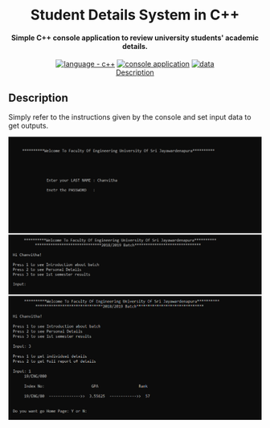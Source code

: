 
<h1 align="center">
  <br>
  Student Details System in C++
  <br>
</h1>

<h4 align="center">Simple C++ console application to review university students' academic details.</h4>

<p align="center">
  <a href="https://"><img src="https://img.shields.io/badge/language-c++-2ea44f?logo=java" alt="language - c++"></a>
  <a href="https://"><img src="https://img.shields.io/badge/console application-orange?logo=IDE" alt="console application"></a>
  <a href="https://"><img src="https://img.shields.io/badge/data-array-yellow?logo=IDE" alt="data"></a>
  <br>
  <a href="#description">Description</a> 
</p>


## Description

Simply refer to the instructions given by the console and set input data to get outputs.

![screenshot](assets/1.png)
![screenshot](assets/2.png)
![screenshot](assets/3.png)

